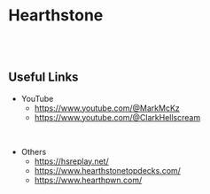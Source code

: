 # Hearthstone 

<br><br>

## Useful Links

- YouTube
  - https://www.youtube.com/@MarkMcKz
  - https://www.youtube.com/@ClarkHellscream

<br>

- Others
  - https://hsreplay.net/
  - https://www.hearthstonetopdecks.com/
  - https://www.hearthpwn.com/
